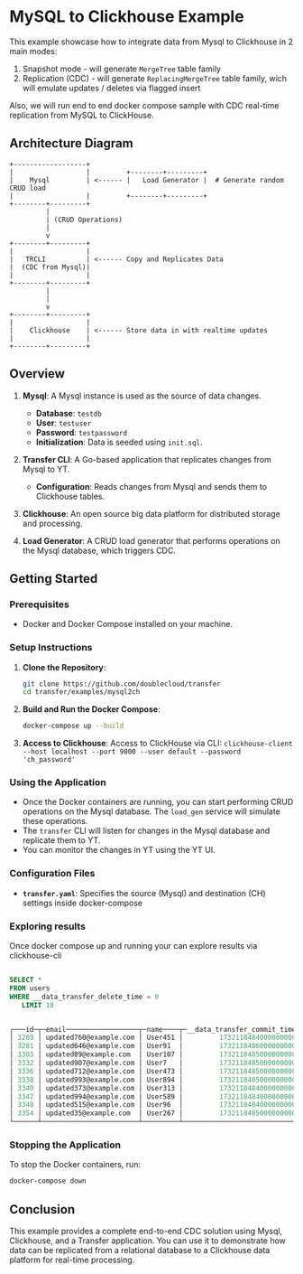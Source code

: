 # MySQL to Clickhouse Example

This example showcase how to integrate data from Mysql to Clickhouse in 2 main modes:

1. Snapshot mode - will generate `MergeTree` table family
2. Replication (CDC) - will generate `ReplacingMergeTree` table family, wich will emulate updates / deletes via flagged insert

Also, we will run end to end docker compose sample with CDC real-time replication from MySQL to ClickHouse.

## Architecture Diagram

```plaintext
+------------------+         
|                  |         +--------+---------+
|    Mysql         | <------ |   Load Generator |  # Generate random CRUD load
|                  |         +--------+---------+
+--------+---------+
         |
         | (CRUD Operations)
         |
         v
+--------+---------+
|                  |
|   TRCLI          | <------ Copy and Replicates Data
|  (CDC from Mysql)|
|                  |
+--------+---------+
         |
         |
         v
+--------+---------+
|                  |
|    Clickhouse    | <------ Store data in with realtime updates
|                  |
+--------+---------+
```

## Overview

1. **Mysql**: A Mysql instance is used as the source of data changes.
    - **Database**: `testdb`
    - **User**: `testuser`
    - **Password**: `testpassword`
    - **Initialization**: Data is seeded using `init.sql`.

3. **Transfer CLI**: A Go-based application that replicates changes from Mysql to YT.
    - **Configuration**: Reads changes from Mysql and sends them to Clickhouse tables.

4. **Clickhouse**: An open source big data platform for distributed storage and processing.

5. **Load Generator**: A CRUD load generator that performs operations on the Mysql database, which triggers CDC.

## Getting Started

### Prerequisites

- Docker and Docker Compose installed on your machine.

### Setup Instructions

1. **Clone the Repository**:
   ```bash
   git clone https://github.com/doublecloud/transfer
   cd transfer/examples/mysql2ch
   ```

2. **Build and Run the Docker Compose**:
   ```bash
   docker-compose up --build
   ```

3. **Access to Clickhouse**:
   Access to ClickHouse via CLI: 
   `clickhouse-client --host localhost --port 9000 --user default --password 'ch_password'`

### Using the Application

- Once the Docker containers are running, you can start performing CRUD operations on the Mysql database. The `load_gen` service will simulate these operations.
- The `transfer` CLI will listen for changes in the Mysql database and replicate them to YT.
- You can monitor the changes in YT using the YT UI.

### Configuration Files

- **`transfer.yaml`**: Specifies the source (Mysql) and destination (CH) settings inside docker-compose

### Exploring results

Once docker compose up and running your can explore results via clickhouse-cli


```sql

SELECT *
FROM users
WHERE __data_transfer_delete_time = 0
   LIMIT 10


┌───id─┬─email──────────────────┬─name────┬─__data_transfer_commit_time─┬─__data_transfer_delete_time─┐
│ 3269 │ updated760@example.com │ User451 │         1732118484000000000 │                           0 │
│ 3281 │ updated646@example.com │ User91  │         1732118486000000000 │                           0 │
│ 3303 │ updated89@example.com  │ User107 │         1732118485000000000 │                           0 │
│ 3332 │ updated907@example.com │ User7   │         1732118485000000000 │                           0 │
│ 3336 │ updated712@example.com │ User473 │         1732118485000000000 │                           0 │
│ 3338 │ updated993@example.com │ User894 │         1732118485000000000 │                           0 │
│ 3340 │ updated373@example.com │ User313 │         1732118484000000000 │                           0 │
│ 3347 │ updated994@example.com │ User589 │         1732118484000000000 │                           0 │
│ 3348 │ updated515@example.com │ User96  │         1732118484000000000 │                           0 │
│ 3354 │ updated35@example.com  │ User267 │         1732118485000000000 │                           0 │
└──────┴────────────────────────┴─────────┴─────────────────────────────┴─────────────────────────────┘
```

### Stopping the Application

To stop the Docker containers, run:

```bash
docker-compose down
```

## Conclusion

This example provides a complete end-to-end CDC solution using Mysql, Clickhouse, and a Transfer application. You can use it to demonstrate how data can be replicated from a relational database to a Clickhouse data platform for real-time processing.
